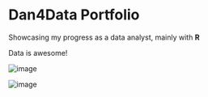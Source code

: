 Dan4Data Portfolio
======================
Showcasing my progress as a data analyst, mainly with **R**

Data is awesome!

![image](https://i.redditmedia.com/A-1pdAeCklVAyZi5k6PB5hR-qFJn7VOsNN7y7aKz_rw.jpg?w=1024&s=2fbba11c487e5dd881d681612603fe02)

![image](https://i.imgur.com/GtIzEok.gif)
